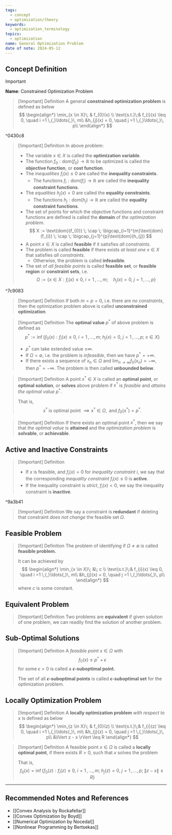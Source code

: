 ```yaml
---
tags:
  - concept
  - optimization/theory
keywords:
  - optimization_terminology
topics:
  - optimization
name: General Optimization Problem
date of note: 2024-05-12
---
```


## Concept Definition

>[!important]
>**Name**: Constrained Optimization Problem

>[!important] Definition
>A general **constrained optimization problem** is defined as below
>$$
>\begin{align*}
>\min_{x \in X}\; & f_{0}(x) \\
>\text{s.t.}\;& f_{i}(x) \leq 0, \quad i =1 \,{,}\ldots{,}\, m\\
>&h_{j}(x) = 0, \quad j =1 \,{,}\ldots{,}\, p\\
\end{align*}
>$$

^0430c8

>[!important] Definition
>In above problem:
>- The variable $x\in X$ is called the **optimization variable**.
>- The function $f_{0}: \text{dom}(f_{0}) \to \mathbb{R}$ to be optimized is called the **objective function**, or **cost function**.
>- The *inequalities* $f_{i}(x) \leq 0$ are called the **inequality constraints**.
>	- The functions $f_{i}: \text{dom}(f_{i}) \to \mathbb{R}$ are called the **inequality constraint functions**.
>- The *equalities* $h_{j}(x) = 0$ are called the **equality constraints**.
>	- The functions $h_{j}: \text{dom}(h_{j}) \to \mathbb{R}$ are called the **equality constraint functions**.
>- The set of points for which the objective functions and constraint functions are defined is called the **domain** of *the optimization problem.*
>$$
>X := \text{dom}(f_{0}) \; \cap \; \bigcap_{i=1}^{m}\text{dom}(f_{i}) \; \cap \; \bigcap_{j=1}^{p}\text{dom}(h_{j})
>$$ 
>- A point $x \in X$ is called **feasible** if it satisfies *all constraints*.
>- The problem is called **feasible** if there exists *at least one* $x\in X$ that satisfies *all constraints*.
>	- Otherwise, the problem is called **infeasible**.
>- The set of *all feasible points* is called **feasible set**, or **feasible region** or **constraint sets**, i.e.
>$$
>\Omega := \left\{ x\in X:  f_{i}(x) \leq 0, \; i =1 \,{,}\ldots{,}\, m;\quad h_{j}(x) = 0, \; j =1 \,{,}\ldots{,}\, p \right\}
>$$

^7c9083


>[!important] Definition
>If both $m=p=0$, i.e. there are *no constraints*, then the optimization problem above is called **unconstrained optimization**.

>[!important] Definition
>The **optimal value** $p^{*}$ of above problem is defined as
>$$
>p^{*} := \inf\left\{ f_{0}(x): f_{i}(x) \leq 0, \; i =1 \,{,}\ldots{,}\, m;\; h_{j}(x) = 0, \; j =1 \,{,}\ldots{,}\, p; \; x\in X \right\}
>$$
>- $p^{*}$ can take extended value $\pm \infty$.
>- If $\Omega = \emptyset$, i.e. the problem is *infeasible*, then we have $p^{*} = + \infty.$
>- If there exists a sequence of $x_{n} \in \Omega$ and $\lim_{ n \to \infty }f_{0}(x_{n}) = -\infty$, then $p^{*} = -\infty.$ The problem is then called **unbounded below**.

>[!important] Definition
>A point $x^{*} \in X$ is called an **optimal point**, or **optimal solution**, or **solves** above problem if $x^{*}$ is *feasible* and *attains the optimal value* $p^{*}.$
>
>That is,
>$$
>x^{*} \text{ is optimal point } \implies x^{*} \in \Omega, \text{ and }f_{0}(x^{*}) = p^{*}.
>$$

>[!important] Definition
>If there exists an optimal point $x^{*}$, then we say that *the optimal value* is **attained** and the *optimization problem* is **solvable**, or **achievable**.

## Active and Inactive Constraints

>[!important] Definition
>- If $x$ is feasible, and $f_{i}(x) = 0$ for *inequality constraint* $i$, we say that the corresponding *inequality constraint* $f_{i}(x) \leq 0$ is **active**.
>- If the inequality constraint is *strict*,  $f_{i}(x) < 0$, we say the inequality constraint is **inactive**.

^9a3b41

>[!important] Definition
>We say a constraint is **redundant** if deleting that constraint *does not change* the feasible set $\Omega$. 

## Feasible Problem

>[!important] Definition
>The problem of identifying if $\Omega \neq \emptyset$ is called **feasible problem.** 
>
>It can be achieved by 
>$$
>\begin{align*}
>\min_{x \in X}\; &\; c \\
>\text{s.t.}\;& f_{i}(x) \leq 0, \quad i =1 \,{,}\ldots{,}\, m\\
>&h_{j}(x) = 0, \quad j =1 \,{,}\ldots{,}\, p\\
\end{align*}
>$$
>where $c$ is some constant.

## Equivalent Problem

>[!important] Definition
>Two problems are **equivalent** if given solution of one problem, we can readily find the solution of another problem.


## Sub-Optimal Solutions


>[!important] Definition
>A *feasible point* $x \in \Omega$ with 
>$$
>f_{0}(x) \leq p^{*} + \epsilon
>$$ 
>for some $\epsilon >0$ is called a **$\epsilon$-suboptimal point.**
>
>The set of all **$\epsilon$-suboptimal points** is called  **$\epsilon$-suboptimal set** for the optimization problem.


## Locally Optimization Problem

>[!important] Definition
>A  **locally optimization problem** *with respect to $x$* is defined as below
>$$
>\begin{align*}
>\min_{z \in X}\; & f_{0}(z) \\
>\text{s.t.}\;& f_{i}(z) \leq 0, \quad i =1 \,{,}\ldots{,}\, m\\
>&h_{j}(z) = 0, \quad j =1 \,{,}\ldots{,}\, p\\
>&\lVert z - x \rVert \leq R 
\end{align*}
>$$

>[!important] Definition
>A feasible point $x \in \Omega$ is called a **locally optimal point**, if there exists $R>0$, such that $x$ solves the problem
>
>That is,
>$$
>f_{0}(x) = \inf\left\{ f_{0}(z): f_{i}(z) \leq 0, \; i =1 \,{,}\ldots{,}\, m;\; h_{j}(z) = 0, \; j =1 \,{,}\ldots{,}\, p; \; \lVert z - x \rVert \leq R  \right\}
>$$


-----------
##  Recommended Notes and References




- [[Convex Analysis by Rockafellar]]
- [[Convex Optimization by Boyd]]
- [[Numerical Optimization by Nocedal]]
- [[Nonlinear Programming by Bertsekas]]